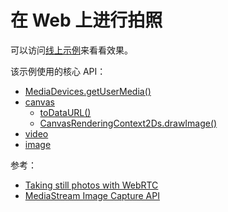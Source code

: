   # 在 Web 上进行拍照

可以访问[线上示例](https://codesandbox.io/s/github/alvinhui/100-Days-Of-WebMedia/tree/main/01_capture)来看看效果。

该示例使用的核心 API：

- [MediaDevices.getUserMedia()](https://developer.mozilla.org/en-US/docs/Web/API/MediaDevices/getUserMedia)
- [canvas](https://developer.mozilla.org/en-US/docs/Web/API/HTMLCanvasElement)
  - [toDataURL()](https://developer.mozilla.org/en-us/docs/Web/API/HTMLCanvasElement/toDataURL)
  - [CanvasRenderingContext2Ds.drawImage()](https://developer.mozilla.org/en-US/docs/Web/API/CanvasRenderingContext2D/drawImage)
- [video](https://developer.mozilla.org/en-US/docs/Web/API/HTMLVideoElement)
- [image](https://developer.mozilla.org/en-US/docs/Web/API/HTMLImageElement)

参考：

- [Taking still photos with WebRTC](https://developer.mozilla.org/en-US/docs/Web/API/WebRTC_API/Taking_still_photos)
- [MediaStream Image Capture API](https://developer.mozilla.org/en-US/docs/Web/API/MediaStream_Image_Capture_API)